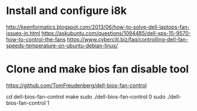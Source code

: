 # Install and configure i8k
http://keenformatics.blogspot.com/2013/06/how-to-solve-dell-laptops-fan-issues-in.html
https://askubuntu.com/questions/1094485/dell-xps-15-9570-how-to-control-the-fans
https://www.cyberciti.biz/faq/controlling-dell-fan-speeds-temperature-on-ubuntu-debian-linux/

# Clone and make bios fan disable tool
https://github.com/TomFreudenberg/dell-bios-fan-control

cd dell-bios-fan-control
make
sudo ./dell-bios-fan-control 0
sudo ./dell-bios-fan-control 1
